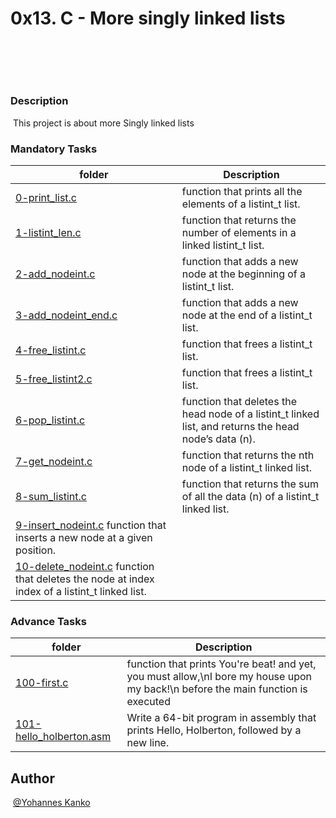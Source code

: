 # **0x13. C - More singly linked lists**
​
## 
​
### Description
​ This project is about more Singly linked lists
### Mandatory Tasks
| folder | Description |
| ------ | ------ |
| [0-print_list.c](0-print_list.c) | function that prints all the elements of a listint_t list. |
| [1-listint_len.c](1-listint_len.c) | function that returns the number of elements in a linked listint_t list. |
| [2-add_nodeint.c](2-add_nodeint.c) | function that adds a new node at the beginning of a listint_t list. |
| [3-add_nodeint_end.c](3-add_nodeint_end.c) |  function that adds a new node at the end of a listint_t list. |
| [4-free_listint.c](4-free_listint.c) | function that frees a listint_t list. |
| [5-free_listint2.c](5-free_listint2.c) | function that frees a listint_t list. |
| [6-pop_listint.c](6-pop_listint.c) |  function that deletes the head node of a listint_t linked list, and returns the head node’s data (n). |
| [7-get_nodeint.c](7-get_nodeint.c) | function that returns the nth node of a listint_t linked list. |
| [8-sum_listint.c](8-sum_listint.c) |  function that returns the sum of all the data (n) of a listint_t linked list. |
| [9-insert_nodeint.c](9-insert_nodeint.c) function that inserts a new node at a given position. |
| [10-delete_nodeint.c](10-delete_nodeint.c)  function that deletes the node at index index of a listint_t linked list. |



### Advance Tasks
| folder | Description |
| ------ | ------ |
| [100-first.c](100-first.c) |  function that prints You're beat! and yet, you must allow,\nI bore my house upon my back!\n before the main function is executed|
| [101-hello_holberton.asm](101-hello_holberton.asm) | Write a 64-bit program in assembly that prints Hello, Holberton, followed by a new line.|

## Author
​
[@Yohannes Kanko](@YOHANNES-cmd)

